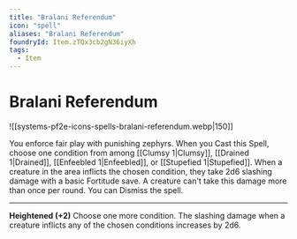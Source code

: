 ```yaml
---
title: "Bralani Referendum"
icon: "spell"
aliases: "Bralani Referendum"
foundryId: Item.zTQx3cb2gN36iyXh
tags:
  - Item
---
```


# Bralani Referendum
![[systems-pf2e-icons-spells-bralani-referendum.webp|150]]

You enforce fair play with punishing zephyrs. When you Cast this Spell, choose one condition from among [[Clumsy 1|Clumsy]], [[Drained 1|Drained]], [[Enfeebled 1|Enfeebled]], or [[Stupefied 1|Stupefied]]. When a creature in the area inflicts the chosen condition, they take 2d6 slashing damage with a basic Fortitude save. A creature can't take this damage more than once per round. You can Dismiss the spell.

* * *

**Heightened (+2)** Choose one more condition. The slashing damage when a creature inflicts any of the chosen conditions increases by 2d6.
